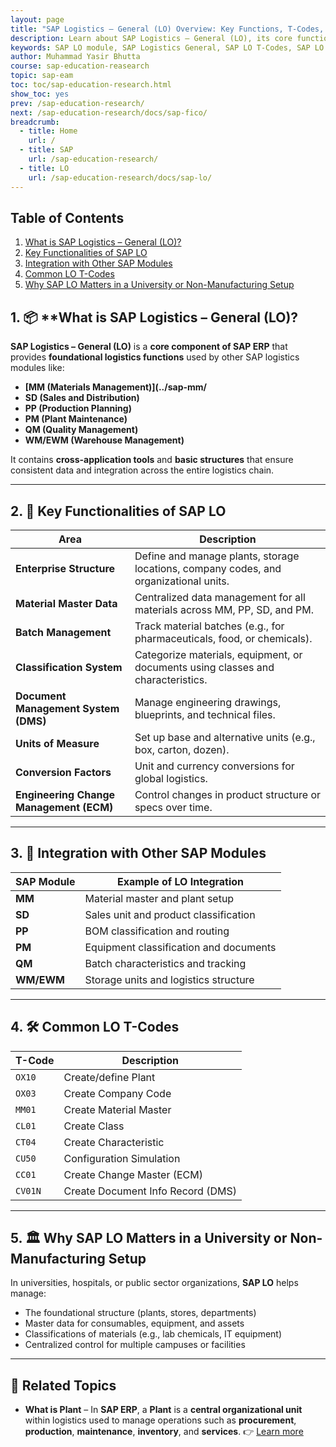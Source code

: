 ```yaml
---
layout: page
title: "SAP Logistics – General (LO) Overview: Key Functions, T-Codes, and Use in Universities"
description: Learn about SAP Logistics – General (LO), its core functionalities, integration with MM, SD, PM, and its practical use in universities and non-manufacturing sectors. Includes common T-Codes and examples..
keywords: SAP LO module, SAP Logistics General, SAP LO T-Codes, SAP LO functionalities, SAP LO for universities, SAP LO integration MM SD PM, SAP LO document management, SAP classification system, SAP enterprise structure, SAP batch management, SAP LO non-manufacturing, SAP LO material master
author: Muhammad Yasir Bhutta
course: sap-education-reasearch
topic: sap-eam
toc: toc/sap-education-research.html
show_toc: yes
prev: /sap-education-research/
next: /sap-education-research/docs/sap-fico/
breadcrumb:
  - title: Home
    url: /
  - title: SAP
    url: /sap-education-research/
  - title: LO
    url: /sap-education-research/docs/sap-lo/
---
```


## Table of Contents

1. [What is SAP Logistics – General (LO)?](#1--what-is-sap-logistics--general-lo)
2. [Key Functionalities of SAP LO](#2--key-functionalities-of-sap-lo)
3. [Integration with Other SAP Modules](#3--integration-with-other-sap-modules)
4. [Common LO T-Codes](#4-️-common-lo-t-codes)
5. [Why SAP LO Matters in a University or Non-Manufacturing Setup](#5-️-why-sap-lo-matters-in-a-university-or-non-manufacturing-setup)
   
## 1. 📦 **What is **SAP Logistics – General (LO)?**

**SAP Logistics – General (LO)** is a **core component of SAP ERP** that provides **foundational logistics functions** used by other SAP logistics modules like:

* **[MM (Materials Management)](../sap-mm/**
* **SD (Sales and Distribution)**
* **PP (Production Planning)**
* **PM (Plant Maintenance)**
* **QM (Quality Management)**
* **WM/EWM (Warehouse Management)**

It contains **cross-application tools** and **basic structures** that ensure consistent data and integration across the entire logistics chain.

---

## 2. 🧱 Key Functionalities of SAP LO

| Area                                    | Description                                                                           |
| --------------------------------------- | ------------------------------------------------------------------------------------- |
| **Enterprise Structure**                | Define and manage plants, storage locations, company codes, and organizational units. |
| **Material Master Data**                | Centralized data management for all materials across MM, PP, SD, and PM.              |
| **Batch Management**                    | Track material batches (e.g., for pharmaceuticals, food, or chemicals).               |
| **Classification System**               | Categorize materials, equipment, or documents using classes and characteristics.      |
| **Document Management System (DMS)**    | Manage engineering drawings, blueprints, and technical files.                         |
| **Units of Measure**                    | Set up base and alternative units (e.g., box, carton, dozen).                         |
| **Conversion Factors**                  | Unit and currency conversions for global logistics.                                   |
| **Engineering Change Management (ECM)** | Control changes in product structure or specs over time.                              |

---

## 3. 🔗 Integration with Other SAP Modules

| SAP Module | Example of LO Integration              |
| ---------- | -------------------------------------- |
| **MM**     | Material master and plant setup        |
| **SD**     | Sales unit and product classification  |
| **PP**     | BOM classification and routing         |
| **PM**     | Equipment classification and documents |
| **QM**     | Batch characteristics and tracking     |
| **WM/EWM** | Storage units and logistics structure  |

---

## 4. 🛠️ Common LO T-Codes

| T-Code  | Description                       |
| ------- | --------------------------------- |
| `OX10`  | Create/define Plant               |
| `OX03`  | Create Company Code               |
| `MM01`  | Create Material Master            |
| `CL01`  | Create Class                      |
| `CT04`  | Create Characteristic             |
| `CU50`  | Configuration Simulation          |
| `CC01`  | Create Change Master (ECM)        |
| `CV01N` | Create Document Info Record (DMS) |

---

## 5. 🏛️ Why SAP LO Matters in a University or Non-Manufacturing Setup

In universities, hospitals, or public sector organizations, **SAP LO** helps manage:

* The foundational structure (plants, stores, departments)
* Master data for consumables, equipment, and assets
* Classifications of materials (e.g., lab chemicals, IT equipment)
* Centralized control for multiple campuses or facilities

---

## 📘 **Related Topics**

* **What is Plant** – In **SAP ERP**, a **Plant** is a **central organizational unit** within logistics used to manage operations such as **procurement**, **production**, **maintenance**, **inventory**, and **services**.
  👉 [Learn more](plants.md)
